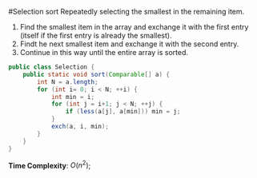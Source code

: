 #Selection sort
Repeatedly selecting the smallest in the remaining item.
1. Find the smallest item in the array and exchange it with the first entry (itself if the first entry is already the smallest).
2. Findt he next smallest item and exchange it with the second entry.
3. Continue in this way until the entire array is sorted.

```java
public class Selection {
	public static void sort(Comparable[] a) {
		int N = a.length;
		for (int i= 0; i < N; ++i) {
			int min = i;
			for (int j = i+1; j < N; ++j) {
				if (less(a[j], a[min])) min = j;
			}
			exch(a, i, min);
		}
	}
}
```
**Time Complexity**: $O(n^2)$;
